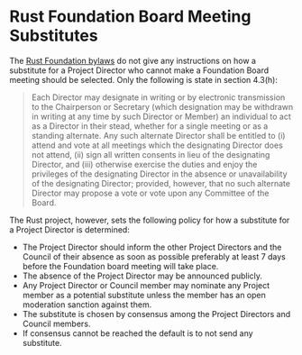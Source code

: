 # Rust Foundation Board Meeting Substitutes

The [Rust Foundation bylaws](https://foundation.rust-lang.org/policies/bylaws) do not give any instructions on how a substitute for a Project Director who cannot make a Foundation Board meeting should be selected. Only the following is state in section 4.3(h):

> Each Director may designate in writing or by electronic transmission to the Chairperson or Secretary (which designation may be withdrawn in writing at any time by such Director or Member) an individual to act as a Director in their stead, whether for a single meeting or as a standing alternate. Any such alternate Director shall be entitled to (i) attend and vote at all meetings which the designating Director does not attend, (ii) sign all written consents in lieu of the designating Director, and (iii) otherwise exercise the duties and enjoy the privileges of the designating Director in the absence or unavailability of the designating Director; provided, however, that no such alternate Director may propose a vote or vote upon any Committee of the Board.

The Rust project, however, sets the following policy for how a substitute for a Project Director is determined:

* The Project Director should inform the other Project Directors and the Council of their absence as soon as possible preferably at least 7 days before the Foundation board meeting will take place.
* The absence of the Project Director may be announced publicly.
* Any Project Director or Council member may nominate any Project member as a potential substitute unless the member has an open moderation sanction against them.
* The substitute is chosen by consensus among the Project Directors and Council members.
* If consensus cannot be reached the default is to not send any substitute.
